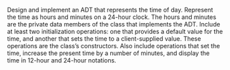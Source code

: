 Design and implement an ADT that represents the time of day. Represent the time as hours and minutes on a 24-hour clock. The hours and minutes are the private data members of the class that implements the ADT. Include at least two initialization operations: one that provides a default value for the time, and another that sets the time to a client-supplied value. These operations are the class’s constructors. Also include operations that set the time, increase the present time by a number of minutes, and display the time in 12-hour and 24-hour notations.
